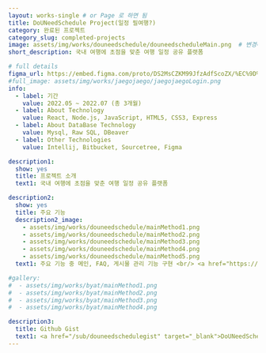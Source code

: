```yaml
---
layout: works-single # or Page 로 하면 됨
title: DoUNeedSchedule Project(일정 필여행?)
category: 완료된 프로젝트
category_slug: completed-projects
image: assets/img/works/douneedschedule/douneedscheduleMain.png  # 변경예정
short_description: 국내 여행에 초점을 맞춘 여행 일정 공유 플랫폼

# full details
figma_url: https://embed.figma.com/proto/DS2MsCZKM99JfzAdfScoZX/%EC%9D%BC%EC%A0%95-%ED%95%84%EC%97%AC%ED%96%89%3F-%ED%94%84%EB%A1%9C%ED%86%A0%ED%83%80%EC%9D%B4%ED%95%91?node-id=93-5916&node-type=canvas&t=YCaUzWQ8nCbs06Tw-1&scaling=min-zoom&content-scaling=fixed&page-id=0%3A1&starting-point-node-id=93%3A5916&embed-host=notion&footer=false&theme=system
#full_image: assets/img/works/jaegojaego/jaegojaegoLogin.png
info:
  - label: 기간
    value: 2022.05 ~ 2022.07 (총 3개월)
  - label: About Technology
    value: React, Node.js, JavaScript, HTML5, CSS3, Express
  - label: About DataBase Technology
    value: Mysql, Raw SQL, DBeaver
  - label: Other Technologies
    value: Intellij, Bitbucket, Sourcetree, Figma

description1:
  show: yes
  title: 프로젝트 소개
  text1: 국내 여행에 초점을 맞춘 여행 일정 공유 플랫폼

description2:
  show: yes
  title: 주요 기능 
  description2_image: 
    - assets/img/works/douneedschedule/mainMethod1.png
    - assets/img/works/douneedschedule/mainMethod2.png
    - assets/img/works/douneedschedule/mainMethod3.png
    - assets/img/works/douneedschedule/mainMethod4.png  
    - assets/img/works/douneedschedule/mainMethod5.png  
  text1: 주요 기능 중 메인, FAQ, 게시물 관리 기능 구현 <br/> <a href="https://sudden-milk-758.notion.site/react-node-project-a1b42839491b46069220f36678eed17b?pvs=4" target="_blank">구체적인 구현 코드 확인하기</a>

#gallery:
#  - assets/img/works/byat/mainMethod1.png
#  - assets/img/works/byat/mainMethod2.png
#  - assets/img/works/byat/mainMethod3.png
#  - assets/img/works/byat/mainMethod4.png

description3:
  title: Github Gist 
  text1: <a href="/sub/douneedschedulegist" target="_blank">DoUNeedSchedule 구현기능 일부분 Github gist 확인하기</a> 
---
```


